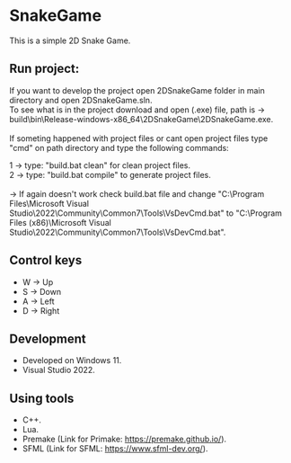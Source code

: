 # SnakeGame
This is a simple 2D Snake Game.

## Run project:
If you want to develop the project open 2DSnakeGame folder in main directory and open 2DSnakeGame.sln.\
To see what is in the project download and open (.exe) file, path is -> build\bin\Release-windows-x86_64\2DSnakeGame\2DSnakeGame.exe.\
\
If someting happened with project files or cant open project files type "cmd" on path directory and type the following commands:

1 -> type: "build.bat clean" for clean project files.\
2 -> type: "build.bat compile" to generate project files.\
\
-> If again doesn't work check build.bat file and change "C:\Program Files\Microsoft Visual Studio\2022\Community\Common7\Tools\VsDevCmd.bat" to 
"C:\Program Files (x86)\Microsoft Visual Studio\2022\Community\Common7\Tools\VsDevCmd.bat".

## Control keys
 - W -> Up
 - S -> Down
 - A -> Left
 - D -> Right

## Development
- Developed on Windows 11.
- Visual Studio 2022.

## Using tools
- C++.
- Lua.
- Premake (Link for Primake: https://premake.github.io/). 
- SFML (Link for SFML: https://www.sfml-dev.org/).

